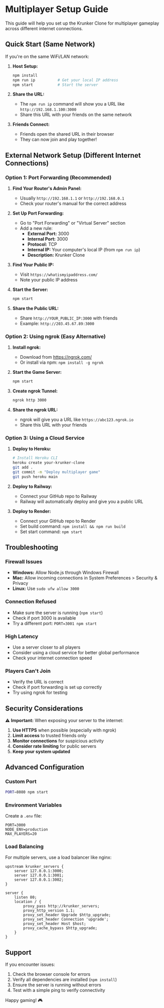 # Multiplayer Setup Guide

This guide will help you set up the Krunker Clone for multiplayer gameplay across different internet connections.

## Quick Start (Same Network)

If you're on the same WiFi/LAN network:

1. **Host Setup:**
   ```bash
   npm install
   npm run ip          # Get your local IP address
   npm start           # Start the server
   ```

2. **Share the URL:**
   - The `npm run ip` command will show you a URL like `http://192.168.1.100:3000`
   - Share this URL with your friends on the same network

3. **Friends Connect:**
   - Friends open the shared URL in their browser
   - They can now join and play together!

## External Network Setup (Different Internet Connections)

### Option 1: Port Forwarding (Recommended)

1. **Find Your Router's Admin Panel:**
   - Usually `http://192.168.1.1` or `http://192.168.0.1`
   - Check your router's manual for the correct address

2. **Set Up Port Forwarding:**
   - Go to "Port Forwarding" or "Virtual Server" section
   - Add a new rule:
     - **External Port:** 3000
     - **Internal Port:** 3000
     - **Protocol:** TCP
     - **Internal IP:** Your computer's local IP (from `npm run ip`)
     - **Description:** Krunker Clone

3. **Find Your Public IP:**
   - Visit `https://whatismyipaddress.com/`
   - Note your public IP address

4. **Start the Server:**
   ```bash
   npm start
   ```

5. **Share the Public URL:**
   - Share `http://YOUR_PUBLIC_IP:3000` with friends
   - Example: `http://203.45.67.89:3000`

### Option 2: Using ngrok (Easy Alternative)

1. **Install ngrok:**
   - Download from https://ngrok.com/
   - Or install via npm: `npm install -g ngrok`

2. **Start the Game Server:**
   ```bash
   npm start
   ```

3. **Create ngrok Tunnel:**
   ```bash
   ngrok http 3000
   ```

4. **Share the ngrok URL:**
   - ngrok will give you a URL like `https://abc123.ngrok.io`
   - Share this URL with your friends

### Option 3: Using a Cloud Service

1. **Deploy to Heroku:**
   ```bash
   # Install Heroku CLI
   heroku create your-krunker-clone
   git add .
   git commit -m "Deploy multiplayer game"
   git push heroku main
   ```

2. **Deploy to Railway:**
   - Connect your GitHub repo to Railway
   - Railway will automatically deploy and give you a public URL

3. **Deploy to Render:**
   - Connect your GitHub repo to Render
   - Set build command: `npm install && npm run build`
   - Set start command: `npm start`

## Troubleshooting

### Firewall Issues
- **Windows:** Allow Node.js through Windows Firewall
- **Mac:** Allow incoming connections in System Preferences > Security & Privacy
- **Linux:** Use `sudo ufw allow 3000`

### Connection Refused
- Make sure the server is running (`npm start`)
- Check if port 3000 is available
- Try a different port: `PORT=3001 npm start`

### High Latency
- Use a server closer to all players
- Consider using a cloud service for better global performance
- Check your internet connection speed

### Players Can't Join
- Verify the URL is correct
- Check if port forwarding is set up correctly
- Try using ngrok for testing

## Security Considerations

⚠️ **Important:** When exposing your server to the internet:

1. **Use HTTPS** when possible (especially with ngrok)
2. **Limit access** to trusted friends only
3. **Monitor connections** for suspicious activity
4. **Consider rate limiting** for public servers
5. **Keep your system updated**

## Advanced Configuration

### Custom Port
```bash
PORT=8080 npm start
```

### Environment Variables
Create a `.env` file:
```
PORT=3000
NODE_ENV=production
MAX_PLAYERS=20
```

### Load Balancing
For multiple servers, use a load balancer like nginx:
```nginx
upstream krunker_servers {
    server 127.0.0.1:3000;
    server 127.0.0.1:3001;
    server 127.0.0.1:3002;
}

server {
    listen 80;
    location / {
        proxy_pass http://krunker_servers;
        proxy_http_version 1.1;
        proxy_set_header Upgrade $http_upgrade;
        proxy_set_header Connection 'upgrade';
        proxy_set_header Host $host;
        proxy_cache_bypass $http_upgrade;
    }
}
```

## Support

If you encounter issues:
1. Check the browser console for errors
2. Verify all dependencies are installed (`npm install`)
3. Ensure the server is running without errors
4. Test with a simple ping to verify connectivity

Happy gaming! 🎮 